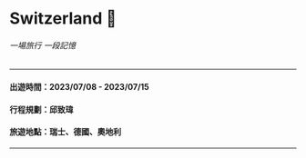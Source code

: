 # Switzerland 🗻
###### 一場旅行 一段記憶 
***
#### 出遊時間：2023/07/08 - 2023/07/15
#### 行程規劃：邱致瑋
#### 旅遊地點：瑞士、德國、奧地利
***
